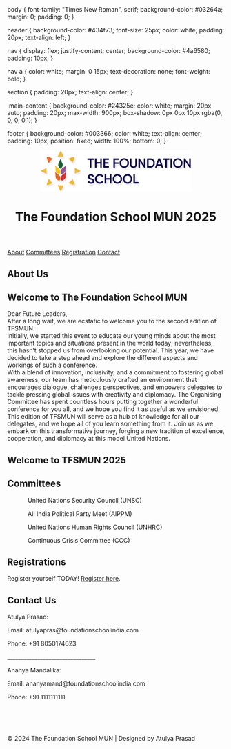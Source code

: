 <DOCTYPE html>
<html lang="en">
body {
    font-family: "Times New Roman", serif;
    background-color: #03264a;
    margin: 0;
    padding: 0;
}

header {
    background-color: #434f73;
    font-size: 25px;
    color: white;
    padding: 20px;
    text-align: left;
}

nav {
    display: flex;
    justify-content: center;
    background-color: #4a6580;
    padding: 10px;
}

nav a {
    color: white;
    margin: 0 15px;
    text-decoration: none;
    font-weight: bold;
}

section {
    padding: 20px;
    text-align: center;
}

.main-content {
    background-color: #24325e;
    color: white;
    margin: 20px auto;
    padding: 20px;
    max-width: 900px;
    box-shadow: 0px 0px 10px rgba(0, 0, 0, 0.1);
}

footer {
    background-color: #003366;
    color: white;
    text-align: center;
    padding: 10px;
    position: fixed;
    width: 100%;
    bottom: 0;
}
<head>
    <meta charset="UTF-8">
    <meta name="viewport" content="width=device-width, initial-scale=1.0">
    <meta http-equiv="X-UA-Compatible" content="IE=edge">
    <title>The Foundation School Model United Nations</title>
</head>
<body>
<link rel="stylesheet" href="styles.css">
<header>
    <img src= "tfs.jpg" width="350" height="95">
    <h1>The Foundation School MUN 2025</h1>
    
</header>

<nav>
    <a href="#about">About</a>
    <a href="#committees">Committees</a>
    <a href="#registration">Registration</a>
    <a href="#contact">Contact</a>
</nav>

<section class="main-content" id="about">
    <h2>About Us</h2>
    <h2>Welcome to The Foundation School MUN</h2>
    <p> Dear Future Leaders,
       <br>After a long wait, we are ecstatic to welcome you to the second edition of TFSMUN.
    <br>Initially, we started this event to educate our young minds about the most important topics and situations present in the world today; nevertheless, this hasn’t stopped us from overlooking our potential. This year, we have decided to take a step ahead and explore the different aspects and workings of such a conference.
    <br>With a blend of innovation, inclusivity, and a commitment to fostering global awareness, our team has meticulously crafted an environment that encourages dialogue, challenges perspectives, and empowers delegates to tackle pressing global issues with creativity and diplomacy. The Organising Committee has spent countless hours putting together a wonderful conference for you all, and we hope you find it as useful as we envisioned. This edition of TFSMUN will serve as a hub of knowledge for all our delegates, and we hope all of you learn something from it. Join us as we embark on this transformative journey, forging a new tradition of excellence, cooperation, and diplomacy at this model United Nations.
    <h2>Welcome to TFSMUN 2025</h2>
</p>
</section>

<section class="main-content" id="committees">
    <h2>Committees</h2>
    <ul>
        <ol>United Nations Security Council (UNSC)</ol>
        <ol>All India Political Party Meet (AIPPM)</ol>
        <ol>United Nations Human Rights Council (UNHRC)</ol>
        <ol>Continuous Crisis Committee (CCC)</ol>
    </ul>
</section>

<section class="main-content" id="registration">
    <h2>Registrations</h2>
    <p>Register yourself TODAY! <a href="https://forms.gle/RY3UBcSKibWpFnNJ6">Register here</a>.</p>
</section>

<section class="main-content" id="contact">
    <h2>Contact Us</h2>
    <p>Atulya Prasad:</p>
    <p>    Email: atulyapras@foundationschoolindia.com</p>
    <p>    Phone: +91 8050174623</p>
    <p>________________________________</p>
    <p>Ananya Mandalika:</p>
    <p>    Email: ananyamand@foundationschoolindia.com</p>
    <p>    Phone: +91 1111111111</p>

</section>
<br>
<br>
<br>
<footer>
    <p>&copy; 2024 The Foundation School MUN | Designed by Atulya Prasad</p>
</footer>

</body>
</html>
